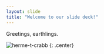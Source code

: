 ```yaml
---
layout: slide
title: "Welcome to our slide deck!"
---
```


Greetings, earthlings.

![herme-t-crabb](https://octodex.github.com/images/herme-t-crabb.png)
{: .center}

